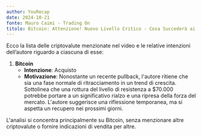 ```yaml
---
author: YouRecap
date: 2024-10-21
fonte: Mauro Caimi - Trading On
titolo: Bitcoin: Attenzione! Nuovo Livello Critico - Cosa Succederà ai Prezzi?
---
```


Ecco la lista delle criptovalute menzionate nel video e le relative intenzioni dell’autore riguardo a ciascuna di esse:

1. **Bitcoin**
   - **Intenzione**: Acquisto
   - **Motivazione**: Nonostante un recente pullback, l'autore ritiene che sia una fase normale di ritracciamento in un trend di crescita. Sottolinea che una rottura del livello di resistenza a $70.000 potrebbe portare a un significativo rialzo e una ripresa della forza del mercato. L'autore suggerisce una riflessione temporanea, ma si aspetta un recupero nei prossimi giorni.

L'analisi si concentra principalmente su Bitcoin, senza menzionare altre criptovalute o fornire indicazioni di vendita per altre.
